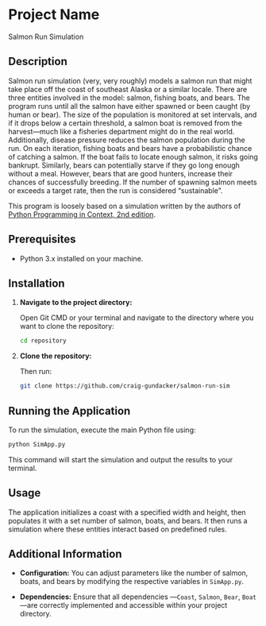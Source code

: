 
# Project Name

Salmon Run Simulation

## Description

Salmon run simulation (very, very roughly) models a salmon run that might take place off the coast of southeast Alaska or a similar locale.  There are three entities involved in the model: salmon, fishing boats, and bears.  The program runs until all the salmon have either spawned or been caught (by human or bear).  The size of the population is monitored at set intervals, and if it drops below a certain threshold, a salmon boat is removed from the harvest—much like a fisheries department might do in the real world.  Additionally, disease pressure reduces the salmon population during the run.  On each iteration, fishing boats and bears have a probabilistic chance of catching a salmon.  If the boat fails to locate enough salmon, it risks going bankrupt.  Similarly, bears can potentially starve if they go long enough without a meal.  However, bears that are good hunters, increase their chances of successfully breeding.  If the number of spawning salmon meets or exceeds a target rate, then the run is considered “sustainable”.

This program is loosely based on a simulation written by the authors of [Python Programming in Context, 2nd edition](https://www.amazon.com/Python-Programming-Context-Bradley-Miller/dp/1449699391).

## Prerequisites

- Python 3.x installed on your machine.

## Installation

1. **Navigate to the project directory:**

   Open Git CMD or your terminal and navigate to the directory where you want to clone the repository:

   ```bash
   cd repository
   ```

2. **Clone the repository:**

   Then run:

   ```bash
   git clone https://github.com/craig-gundacker/salmon-run-sim
   ```

## Running the Application

To run the simulation, execute the main Python file using:

```bash
python SimApp.py
```

This command will start the simulation and output the results to your terminal.

## Usage

The application initializes a coast with a specified width and height, then populates it with a set number of salmon, boats, and bears. It then runs a simulation where these entities interact based on predefined rules.

## Additional Information

- **Configuration:** You can adjust parameters like the number of salmon, boats, and bears by modifying the respective variables in `SimApp.py`.

- **Dependencies:** Ensure that all dependencies —`Coast`, `Salmon`, `Bear`, `Boat`—are correctly implemented and accessible within your project directory.
